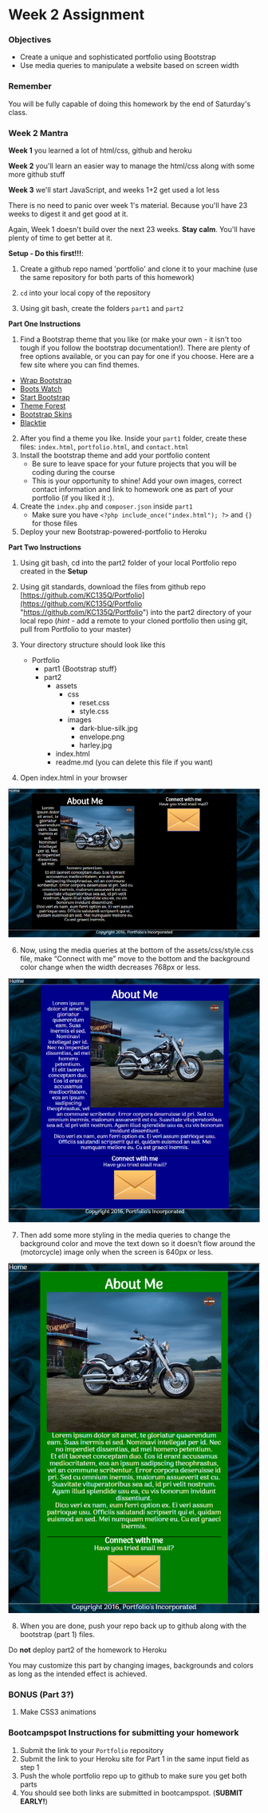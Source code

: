 # Week 2 Assignment

### Objectives
* Create a unique and sophisticated portfolio using Bootstrap
* Use media queries to manipulate a website based on screen width

### Remember

You will be fully capable of doing this homework by the end of Saturday's class.

### Week 2 Mantra

**Week 1** you learned a lot of html/css, github and heroku

**Week 2** you'll learn an easier way to manage the html/css along with some more github stuff

**Week 3** we'll start JavaScript, and weeks 1+2 get used a lot less

There is no need to panic over week 1's material. Because you'll have 23 weeks to digest it and get good at it. 

Again, Week 1 doesn't build over the next 23 weeks. **Stay calm**. You'll have plenty of time to get better at it.

**Setup - Do this first!!!**:

1. Create a github repo named 'portfolio' and clone it to your machine (use the same repository for both parts of this homework)

2. `cd` into your local copy of the repository

3. Using git bash, create the folders `part1` and `part2`


**Part One Instructions**

1. Find a Bootstrap theme that you like (or make your own - it isn't too tough if you follow the bootstrap documentation!). There are plenty of free options available, or you can pay for one if you choose. Here are a few site where you can find themes.
  + [Wrap Bootstrap](https://wrapbootstrap.com/themes/portfolios)
  + [Boots Watch](https://bootswatch.com/)
  + [Start Bootstrap](http://startbootstrap.com/template-categories/portfolios/)
  + [Theme Forest](http://themeforest.net/tags/bootstrap)
  + [Bootstrap Skins](https://www.bootstrapskins.com/)
  + [Blacktie](http://blacktie.co/tag/portfolio/)
2. After you find a theme you like. Inside your `part1` folder, create these files: `index.html`, `portfolio.html`, and `contact.html`
3. Install the bootstrap theme and add your portfolio content
    - Be sure to leave space for your future projects that you will be coding during the course
    - This is your opportunity to shine!  Add your own images, correct contact information and link to homework one as part of your portfolio (if you liked it :).
4. Create the `index.php` and `composer.json` inside `part1`
    - Make sure you have `<?php include_once("index.html"); ?>` and `{}` for those files
5. Deploy your new Bootstrap-powered-portfolio to Heroku

**Part Two Instructions**

1. Using git bash, cd into the part2 folder of your local Portfolio repo created in the **Setup**

3. Using git standards, download the files from github repo [https://github.com/KC135Q/Portfolio](https://github.com/KC135Q/Portfolio "https://github.com/KC135Q/Portfolio") into the part2 directory of your local repo
    (*hint* - add a remote to your cloned portfolio then using git, pull from Portfolio to your master)

4. Your directory structure should look like this
    - Portfolio
        - part1 {Bootstrap stuff}
        - part2
            - assets
                - css
                    - reset.css
                    - style.css
                - images
                    - dark-blue-silk.jpg
                    - envelope.png
                    - harley.jpg
            - index.html
            - readme.md (you can delete this file if you want)

5. Open index.html in your browser

![Large Screenshot](https://github.com/KC135Q/homework/blob/master/graphics/harley-large.png?raw=true)

6. Now, using the media queries at the bottom of the assets/css/style.css file, make “Connect with me” move to the bottom and the background color change when the width decreases 768px or less.

![Medium Screenshot](https://github.com/KC135Q/homework/blob/master/graphics/harley-med.png?raw=true)

7. Then add some more styling in the media queries to change the background color and move the text down so it doesn’t flow around the (motorcycle) image only when the screen is 640px or less.

![Small Screenshot](https://github.com/KC135Q/homework/blob/master/graphics/harley-small.png?raw=true)

8. When you are done, push your repo back up to github along with the bootstrap (part 1) files.

Do **not** deploy part2 of the homework to Heroku

You may customize this part by changing images, backgrounds and colors as long as the intended effect is achieved.


### BONUS (Part 3?)
1. Make CSS3 animations

### Bootcampspot Instructions for submitting your homework
1. Submit the link to your `Portfolio` repository
2. Submit the link to your Heroku site for Part 1 in the same input field as step 1
3. Push the whole portfolio repo up to github to make sure you get both parts
3. You should see both links are submitted in bootcampspot. (**SUBMIT EARLY!**)